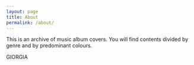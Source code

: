 ```yaml
---
layout: page
title: About
permalink: /about/
---
```


This is an archive of music album covers. You will find contents divided by genre and by predominant colours. 


GIORGIA
